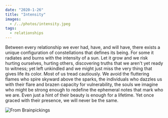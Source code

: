```yaml
---
date: "2020-1-26"
title: "Intensity"
images:
  - /../photos/intensity.jpeg
tags:
  - relationships
---
```


Between every relationship we ever had, have, and will have, there exists a unique configuration of constellations that defines its being. For some it radiates and burns with the intensity of a sun. Let it grow and we risk hurting ourselves, hurting others, discovering truths that we aren't yet ready to witness; yet left unkindled and we might just miss the very thing that gives life its color. Most of us tread cautiously. We avoid the fluttering flames who spire skyward above the sparks, the individuals who dazzles us with their flare and brazen capacity for vulnerability, the souls we imagine who might be strong enough to redefine the ephemeral notes that mark who we are. Even just a hint of their beauty is enough for a lifetime. Yet once graced with their presence, we will never be the same.

![From Brainpickings](/../photos/intensity.jpeg)